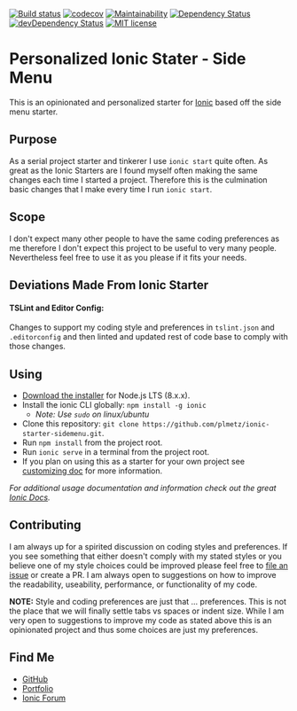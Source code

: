 [![Build status](https://ci.appveyor.com/api/projects/status/7csk7ba1b8wmq2cx?svg=true)](https://ci.appveyor.com/project/plmetz/ionic-starter-sidemenu)
[![codecov](https://codecov.io/gh/plmetz/ionic-starter-sidemenu/branch/master/graph/badge.svg)](https://codecov.io/gh/plmetz/ionic-starter-sidemenu)
[![Maintainability](https://api.codeclimate.com/v1/badges/4c355cea0cbc857f8c2b/maintainability)](https://codeclimate.com/github/plmetz/ionic-starter-sidemenu/maintainability)
[![Dependency Status](https://david-dm.org/plmetz/ionic-starter-sidemenu/status.svg)](https://david-dm.org/plmetz/ionic-starter-sidemenu)
[![devDependency Status](https://david-dm.org/plmetz/ionic-starter-sidemenu/dev-status.svg)](https://david-dm.org/plmetz/ionic-starter-sidemenu?type=dev)
[![MIT license](https://img.shields.io/badge/license-MIT-brightgreen.svg)](http://opensource.org/licenses/MIT)

# Personalized Ionic Stater - Side Menu

This is an opinionated and personalized starter for [Ionic](https://ionicframework.com) based off the side menu starter.

## Purpose

As a serial project starter and tinkerer I use `ionic start` quite often. As great as the Ionic Starters are I found myself often making the same changes each time I started a project. Therefore this is the culmination basic changes that I make every time I run `ionic start`.

## Scope

I don't expect many other people to have the same coding preferences as me therefore I don't expect this project to be useful to very many people. Nevertheless feel free to use it as you please if it fits your needs.

## Deviations Made From Ionic Starter

#### TSLint and Editor Config:

Changes to support my coding style and preferences in `tslint.json` and `.editorconfig` and then linted and updated rest of code base to comply with those changes.

## Using

* [Download the installer](https://nodejs.org/) for Node.js LTS (8.x.x).
* Install the ionic CLI globally: `npm install -g ionic`
  * *Note: Use `sudo` on linux/ubuntu*
* Clone this repository: `git clone https://github.com/plmetz/ionic-starter-sidemenu.git`.
* Run `npm install` from the project root.
* Run `ionic serve` in a terminal from the project root.
* If you plan on using this as a starter for your own project see [customizing doc](docs/customizing_main.md) for more information.

*For additional usage documentation and information check out the great [Ionic Docs](https://ionicframework.com/docs/).*

## Contributing

I am always up for a spirited discussion on coding styles and preferences. If you see something that either doesn't comply with my stated styles or you believe one of my style choices could be improved please feel free to [file an issue](https://github.com/plmetz/ionic-starter-sidemenu/issues/new) or create a PR. I am always open to suggestions on how to improve the readability, useability, performance, or functionality of my code.

**NOTE:** Style and coding preferences are just that ... preferences. This is not the place that we will finally settle tabs vs spaces or indent size. While I am very open to suggestions to improve my code as stated above this is an opinionated project and thus some choices are just my preferences.

## Find Me

* [GitHub](https://github.com/plmetz)
* [Portfolio](http://perpetualmotion.paulandtovah.com/paul)
* [Ionic Forum](https://forum.ionicframework.com/u/plmetz/summary)
